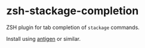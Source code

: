 zsh-stackage-completion
=======================

ZSH plugin for tab completion of `stackage` commands.

Install using [antigen](https://github.com/zsh-users/antigen) or similar.

